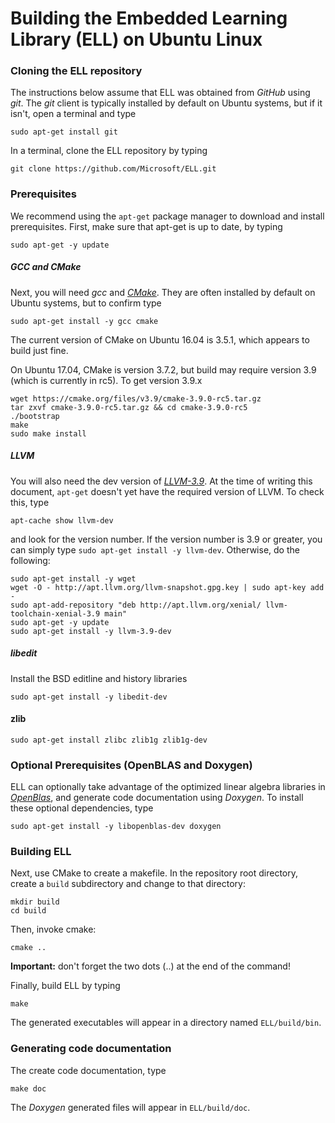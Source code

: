 # Building the Embedded Learning Library (ELL) on Ubuntu Linux

### Cloning the ELL repository

The instructions below assume that ELL was obtained from *GitHub* using *git*. The *git* client is typically installed by default on Ubuntu systems, but if it isn't, open a terminal and type

    sudo apt-get install git

In a terminal, clone the ELL repository by typing

    git clone https://github.com/Microsoft/ELL.git

### Prerequisites
We recommend using the `apt-get` package manager to download and install prerequisites. First, make sure that apt-get is up to date, by typing

    sudo apt-get -y update

##### GCC and CMake
Next, you will need *gcc* and [*CMake*](https://cmake.org/). They are often installed by default on Ubuntu systems, but to confirm type

    sudo apt-get install -y gcc cmake

The current version of CMake on Ubuntu 16.04 is 3.5.1, which appears to build just fine. 

On Ubuntu 17.04, CMake is version 3.7.2, but build may require version 3.9 (which is currently in rc5). To get version 3.9.x 
    
    wget https://cmake.org/files/v3.9/cmake-3.9.0-rc5.tar.gz
    tar zxvf cmake-3.9.0-rc5.tar.gz && cd cmake-3.9.0-rc5
    ./bootstrap
    make
    sudo make install

##### LLVM
You will also need the dev version of [*LLVM-3.9*](http://llvm.org/). At the time of writing this document, `apt-get` doesn't yet have the required version of LLVM. To check this, type

    apt-cache show llvm-dev

and look for the version number. If the version number is 3.9 or greater, you can simply type `sudo apt-get install -y llvm-dev`. Otherwise, do the following:

    sudo apt-get install -y wget
    wget -O - http://apt.llvm.org/llvm-snapshot.gpg.key | sudo apt-key add -
    sudo apt-add-repository "deb http://apt.llvm.org/xenial/ llvm-toolchain-xenial-3.9 main"
    sudo apt-get -y update
    sudo apt-get install -y llvm-3.9-dev

##### libedit
Install the BSD editline and history libraries

    sudo apt-get install -y libedit-dev

#### zlib

    sudo apt-get install zlibc zlib1g zlib1g-dev

### Optional Prerequisites (OpenBLAS and Doxygen)
ELL can optionally take advantage of the optimized linear algebra libraries in [*OpenBlas*](http://www.openblas.net/), and generate code documentation using *Doxygen*. To install these optional dependencies, type

    sudo apt-get install -y libopenblas-dev doxygen

### Building ELL
Next, use CMake to create a makefile. In the repository root directory, create a `build` subdirectory and change to that directory:

    mkdir build
    cd build

Then, invoke cmake:

    cmake ..

**Important:** don't forget the two dots (..) at the end of the command! 

Finally, build ELL by typing 

    make

The generated executables will appear in a directory named `ELL/build/bin`.

### Generating code documentation

The create code documentation, type

    make doc

The *Doxygen* generated files will appear in `ELL/build/doc`.
